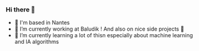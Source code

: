 ### Hi there 👋

- 📍 I'm based in Nantes
- 🔭 I’m currently working at Baludik ! And also on nice side projects 🤫
- 🌱 I’m currently learning a lot of thisn especially about machine learning and IA algorithms
